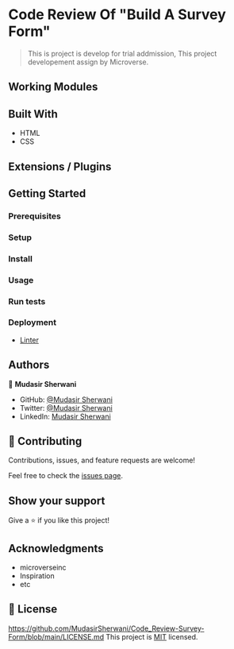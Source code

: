 # Code Review Of "Build A Survey Form"

> This is project is develop for trial addmission, This project developement assign by Microverse.


## Working Modules


## Built With

- HTML
- CSS

## Extensions / Plugins


## Getting Started


### Prerequisites


### Setup

### Install

### Usage

### Run tests

### Deployment
- [Linter](https://github.com/microverseinc/linters-config/tree/master/html-css)


## Authors

👤 **Mudasir Sherwani**

- GitHub: [@Mudasir Sherwani](https://github.com/MudasirSherwani)
- Twitter: [@Mudasir Sherwani](https://twitter.com/mudasirsherwani)
- LinkedIn: [Mudasir Sherwani](https://linkedin.com/in/mudasir-ashraf-071321a4)


## 🤝 Contributing

Contributions, issues, and feature requests are welcome!

Feel free to check the [issues page](../../issues/).

## Show your support

Give a ⭐️ if you like this project!

## Acknowledgments

- microverseinc
- Inspiration
- etc

## 📝 License
https://github.com/MudasirSherwani/Code_Review-Survey-Form/blob/main/LICENSE.md
This project is [MIT](./MIT.md) licensed.


